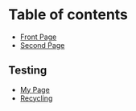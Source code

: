 # Table of contents

* [Front Page](README.md)
* [Second Page](second-page.md)

## Testing

* [My Page](testing/my-page.md)
* [Recycling](testing/recycling.md)

